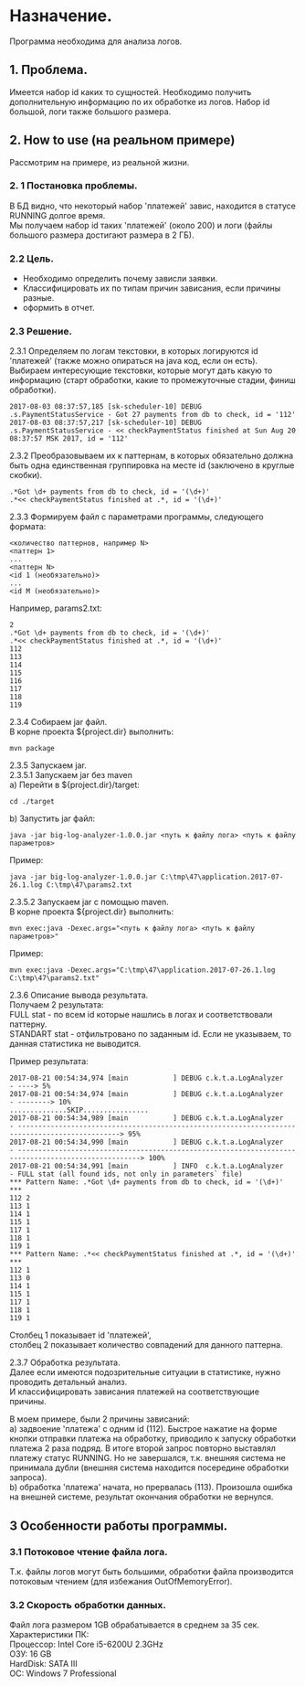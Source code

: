 # Назначение.  
Программа необходима для анализа логов.  

## 1. Проблема.  
Имеется набор id каких то сущностей. Необходимо получить дополнительную информацию по их обработке из логов.
Набор id большой, логи также большого размера.

## 2. How to use (на реальном примере)  
Рассмотрим на примере, из реальной жизни.

### 2. 1 Постановка проблемы.  
В БД видно, что некоторый набор 'платежей' завис, находится в статусе RUNNING долгое время.  
Мы получаем набор id таких 'платежей' (около 200) и логи (файлы большого размера достигают размера в 2 ГБ).

### 2.2 Цель.  
- Необходимо определить почему зависли заявки.  
- Классифицировать их по типам причин зависания, если причины разные.  
- оформить в отчет.

### 2.3 Решение.  
2.3.1 Определяем по логам текстовки, в которых логируются id 'платежей' (также можно опираться на java  код, если он есть).
Выбираем интересующие текстовки, которые могут дать какую то информацию (старт обработки, какие то промежуточные стадии, финиш обработки).  
```prose
2017-08-03 08:37:57,185 [sk-scheduler-10] DEBUG .s.PaymentStatusService - Got 27 payments from db to check, id = '112'
2017-08-03 08:37:57,217 [sk-scheduler-10] DEBUG  .s.PaymentStatusService - << checkPaymentStatus finished at Sun Aug 20 08:37:57 MSK 2017, id = '112'  
```

2.3.2 Преобразовываем их к паттернам, в которых обязательно должна быть одна единственная группировка на месте id (заключено в круглые скобки).    
```prose
.*Got \d+ payments from db to check, id = '(\d+)'  
.*<< checkPaymentStatus finished at .*, id = '(\d+)'  
```

2.3.3 Формируем файл с параметрами программы, следующего формата:  
```prose
<количество паттернов, например N>
<паттерн 1>
...
<паттерн N>
<id 1 (необязательно)>
...
<id M (необязательно)>
```
Например, params2.txt:  
```prose
2
.*Got \d+ payments from db to check, id = '(\d+)'
.*<< checkPaymentStatus finished at .*, id = '(\d+)'
112
113
114
115
116
117
118
119
```
2.3.4 Собираем jar файл.  
В корне проекта ${project.dir} выполнить:  
```programming
mvn package
```
2.3.5 Запускаем jar.  
2.3.5.1 Запускаем jar без maven  
a) Перейти в ${project.dir}/target:
```programming
cd ./target
```
b) Запустить jar файл:
```programming
java -jar big-log-analyzer-1.0.0.jar <путь к файлу лога> <путь к файлу параметров>
```
Пример:
```programming
java -jar big-log-analyzer-1.0.0.jar C:\tmp\47\application.2017-07-26.1.log C:\tmp\47\params2.txt
```
2.3.5.2 Запускаем jar с помощью maven.  
В корне проекта ${project.dir} выполнить:
```programming
mvn exec:java -Dexec.args="<путь к файлу лога> <путь к файлу параметров>"
```
Пример:
```programming
mvn exec:java -Dexec.args="C:\tmp\47\application.2017-07-26.1.log C:\tmp\47\params2.txt"
```
2.3.6 Описание вывода результата.  
Получаем 2 результата:  
FULL stat - по всем id которые нашлись в логах и соответствовали паттерну.  
STANDART stat - отфильтровано по заданным id. Если не указываем, то данная статистика не выводится.  
  
Пример результата:  
```prose
2017-08-21 00:54:34,974 [main           ] DEBUG c.k.t.a.LogAnalyzer            - ----> 5%
2017-08-21 00:54:34,974 [main           ] DEBUG c.k.t.a.LogAnalyzer            - --------> 10%
..............SKIP................
2017-08-21 00:54:34,989 [main           ] DEBUG c.k.t.a.LogAnalyzer            - -----------------------------------------------------------------------------------------------> 95%
2017-08-21 00:54:34,990 [main           ] DEBUG c.k.t.a.LogAnalyzer            - ----------------------------------------------------------------------------------------------------> 100%
2017-08-21 00:54:34,991 [main           ] INFO  c.k.t.a.LogAnalyzer            - FULL stat (all found ids, not only in parameters` file)
*** Pattern Name: .*Got \d+ payments from db to check, id = '(\d+)' ***
112	2
113	1
114	1
115	1
117	1
118	1
119	1
*** Pattern Name: .*<< checkPaymentStatus finished at .*, id = '(\d+)' ***
112	1
113	0
114	1
115	1
117	1
118	1
119	1
```

Столбец 1 показывает id 'платежей',  
столбец 2 показывает количество совпадений для данного паттерна.

2.3.7 Обработка результата.  
Далее если имеются подозрительные ситуации в статистике, нужно проводить детальный анализ.  
И классифицировать зависания платежей на соответствующие причины.

В моем примере, были 2 причины зависаний:  
a) задвоение 'платежа' с одним id (112). Быстрое нажатие на форме кнопки отправки платежа на обработку, приводило к запуску обработки платежа 2 раза подряд. В итоге второй запрос повторно выставлял платежу статус RUNNING. Но не завершался, т.к. внешняя система  не принимала дубли (внешняя система находится посередине обработки запроса).  
b) обработка 'платежа' начата, но прервалась (113). Произошла ошибка на внешней системе, результат окончания обработки не вернулся.

## 3 Особенности работы программы.  
### 3.1 Потоковое чтение файла лога.
Т.к. файлы логов могут быть большими, обработки файла производится потоковым чтением (для избежания OutOfMemoryError).  
  
### 3.2 Cкорость обработки данных.
Файл лога размером 1GB обрабатывается в среднем за 35 сек.  
Характеристики ПК:  
Процессор: Intel Core i5-6200U 2.3GHz   
ОЗУ: 16 GB  
HardDisk: SATA III  
ОС: Windows 7 Professional
